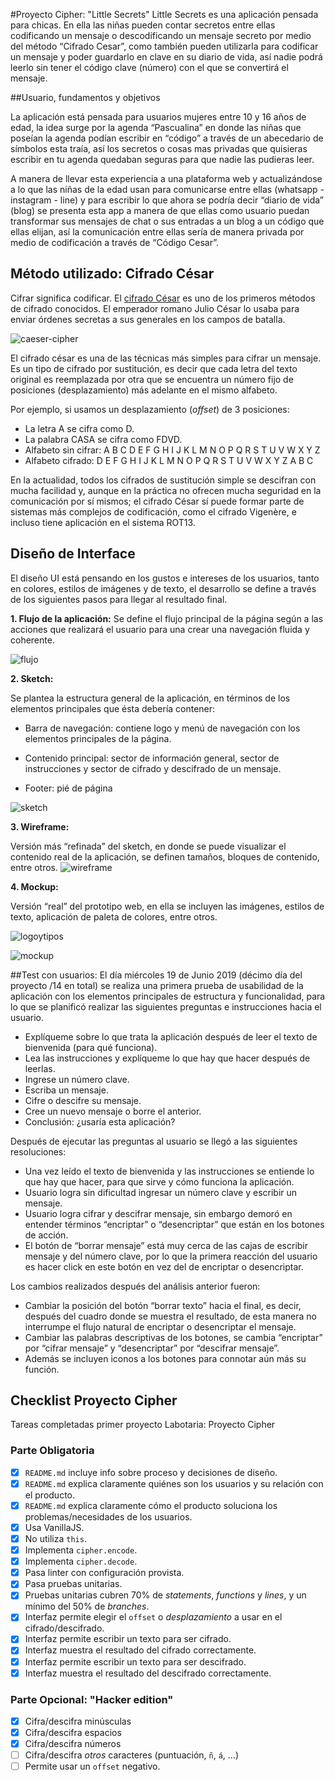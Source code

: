 #Proyecto Cipher: "Little Secrets"
Little Secrets es una aplicación pensada para chicas. En ella las niñas pueden contar secretos entre ellas codificando un mensaje o descodificando un mensaje secreto por medio del método “Cifrado Cesar”, como también pueden utilizarla para codificar un mensaje y poder guardarlo en clave en su diario de vida, así nadie podrá leerlo sin tener el código clave (número) con el que se convertirá el mensaje.

##Usuario, fundamentos y objetivos 

La aplicación está pensada para usuarios mujeres entre 10 y 16 años de edad, la idea surge por la agenda “Pascualina” en donde las niñas que poseían la agenda podían escribir en “código” a través de un abecedario de símbolos esta traía, así los secretos o cosas mas privadas que quisieras escribir en tu agenda quedaban seguras para que nadie las pudieras leer. 

A manera de llevar esta experiencia a una plataforma web y actualizándose a lo que las niñas de la edad usan para comunicarse entre ellas (whatsapp - instagram - line) y para escribir lo que ahora se podría decir “diario de vida” (blog) se presenta esta app a manera de que ellas como usuario puedan transformar sus mensajes de chat o sus entradas a un blog a un código que ellas elijan, así la comunicación entre ellas sería de manera privada por medio de codificación a través de “Código Cesar”.



## Método utilizado: Cifrado César

Cifrar significa codificar. El [cifrado César](https://en.wikipedia.org/wiki/Caesar_cipher) es uno de los primeros métodos de cifrado conocidos. El emperador romano Julio César lo usaba para enviar órdenes secretas a sus generales en los campos de batalla.

![caeser-cipher](https://upload.wikimedia.org/wikipedia/commons/thumb/2/2b/Caesar3.svg/2000px-Caesar3.svg.png)

El cifrado césar es una de las técnicas más simples para cifrar un mensaje. Es un tipo de cifrado por sustitución, es decir que cada letra del texto original es reemplazada por otra que se encuentra un número fijo de posiciones (desplazamiento) más adelante en el mismo alfabeto.

Por ejemplo, si usamos un desplazamiento (_offset_) de 3 posiciones:

- La letra A se cifra como D.
- La palabra CASA se cifra como FDVD.
- Alfabeto sin cifrar: A B C D E F G H I J K L M N O P Q R S T U V W X Y Z
- Alfabeto cifrado: D E F G H I J K L M N O P Q R S T U V W X Y Z A B C

En la actualidad, todos los cifrados de sustitución simple se descifran con mucha facilidad y, aunque en la práctica no ofrecen mucha seguridad en la comunicación por sí mismos; el cifrado César sí puede formar parte de sistemas más complejos de codificación, como el cifrado Vigenère, e incluso tiene aplicación en el sistema ROT13.


## Diseño de Interface

El diseño UI está pensando en los gustos e intereses de los usuarios, tanto en colores, estilos de imágenes y de texto, el desarrollo se define a través de los siguientes pasos para llegar al resultado final.

**1. Flujo de la aplicación:**
	Se define el flujo principal de la página según a las acciones que realizará el usuario para una crear una navegación fluida y coherente.
  
  ![flujo](https://i.imgur.com/Kpuhirl.png)

**2. Sketch:**

Se plantea la estructura general de la aplicación, en términos de los elementos principales que ésta debería contener:

- Barra de navegación: contiene logo y menú de navegación con los elementos principales de la página.

- Contenido principal: sector de información general, sector de instrucciones y sector de cifrado y descifrado de un mensaje.
- Footer: pié de página

![sketch](https://i.imgur.com/tLpEFoi.png)

**3. Wireframe:**

Versión más “refinada” del sketch, en donde se puede visualizar el contenido real de la aplicación, se definen tamaños, bloques de contenido, entre otros.
![wireframe](https://i.imgur.com/JVqYLsW.png)

**4. Mockup:**

Versión “real” del prototipo web, en ella se incluyen las imágenes, estilos de texto, aplicación de paleta de colores, entre otros.

![logoytipos](https://i.imgur.com/6yjKXc9.png)

![mockup](https://i.imgur.com/cT55ZaB.png)

##Test con usuarios:
El día miércoles 19 de Junio 2019 (décimo día del proyecto /14 en total) se realiza una primera prueba de usabilidad de la aplicación con los elementos principales de estructura y funcionalidad, para lo que se planificó realizar las siguientes preguntas e instrucciones hacia el usuario.

- Explíqueme sobre lo que trata la aplicación después de leer el texto de bienvenida (para qué funciona).
- Lea las instrucciones y explíqueme lo que hay que hacer después de leerlas.
- Ingrese un número clave.
- Escriba un mensaje.
- Cifre o descifre su mensaje.
- Cree un nuevo mensaje o borre el anterior.
- Conclusión: ¿usaría esta aplicación?

Después de ejecutar las preguntas al usuario se llegó a las siguientes resoluciones:
- Una vez leído el texto de bienvenida y las instrucciones se entiende lo que hay que hacer, para que sirve y cómo funciona la aplicación.
- Usuario logra sin dificultad ingresar un número clave y escribir un mensaje.
- Usuario logra cifrar y descifrar mensaje, sin embargo demoró en entender términos “encriptar” o “desencriptar” que están en los botones de acción.
- El botón de “borrar mensaje” está muy cerca de las cajas de escribir mensaje y del número clave, por lo que la primera reacción del usuario es hacer click en este botón en vez del de encriptar o desencriptar.

Los cambios realizados después del análisis anterior fueron:
- Cambiar la posición del botón “borrar texto” hacia el final, es decir, después del cuadro donde se muestra el resultado, de esta manera no interrumpe el flujo natural de encriptar o desencriptar el mensaje.
- Cambiar las palabras descriptivas de los botones, se cambia “encriptar” por “cifrar mensaje” y “desencriptar” por “descifrar mensaje”.
- Además se incluyen iconos a los botones para connotar aún más su función.



## Checklist Proyecto Cipher

Tareas completadas primer proyecto Labotaria: Proyecto Cipher

### Parte Obligatoria
* [x] `README.md` incluye info sobre proceso y decisiones de diseño.
* [x] `README.md` explica claramente quiénes son los usuarios y su relación con
  el producto.
* [x] `README.md` explica claramente cómo el producto soluciona los
  problemas/necesidades de los usuarios.
* [x] Usa VanillaJS.
* [x] No utiliza `this`.
* [x] Implementa `cipher.encode`.
* [x] Implementa `cipher.decode`.
* [x] Pasa linter con configuración provista.
* [x] Pasa pruebas unitarias.
* [x] Pruebas unitarias cubren 70% de _statements_, _functions_ y _lines_, y un
  mínimo del 50% de _branches_.
* [x] Interfaz permite elegir el `offset` o _desplazamiento_ a usar en el
  cifrado/descifrado.
* [x] Interfaz permite escribir un texto para ser cifrado.
* [x] Interfaz muestra el resultado del cifrado correctamente.
* [x] Interfaz permite escribir un texto para ser descifrado.
* [x] Interfaz muestra el resultado del descifrado correctamente.

### Parte Opcional: "Hacker edition"
* [x] Cifra/descifra minúsculas
* [x] Cifra/descifra espacios
* [x] Cifra/descifra números
* [ ] Cifra/descifra _otros_ caracteres (puntuación, `ñ`, `á`, ...)
* [ ] Permite usar un `offset` negativo.
